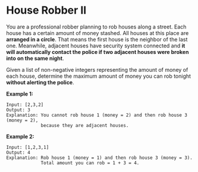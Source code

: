 # House Robber II

You are a professional robber planning to rob houses along a street. Each house has a certain amount of money stashed. All houses at this place are __arranged in a circle__. That means the first house is the neighbor of the last one. Meanwhile, adjacent houses have security system connected and __it will automatically contact the police if two adjacent houses were broken into on the same night__.

Given a list of non-negative integers representing the amount of money of each house, determine the maximum amount of money you can rob tonight __without alerting the police__.

__Example 1:__

```pseudo
Input: [2,3,2]
Output: 3
Explanation: You cannot rob house 1 (money = 2) and then rob house 3 (money = 2),
             because they are adjacent houses.
```

__Example 2:__

```pseudo
Input: [1,2,3,1]
Output: 4
Explanation: Rob house 1 (money = 1) and then rob house 3 (money = 3).
             Total amount you can rob = 1 + 3 = 4.
```